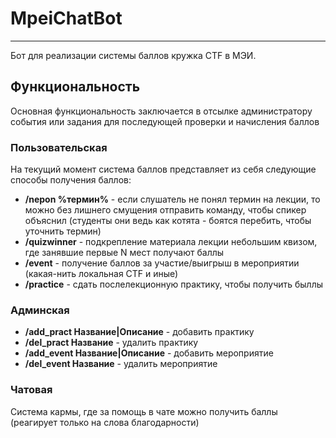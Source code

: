 # MpeiChatBot
---
Бот для реализации системы баллов кружка CTF в МЭИ.<br>

## Функциональность

Основная функциональность заключается в отсылке администратору события или задания для последующей проверки и начисления
баллов<br>

### Пользовательская

На текущий момент система баллов представляет из себя следующие способы получения баллов:

- **/nepon %термин%** - если слушатель не понял термин на лекции, то можно без лишнего смущения отправить команду, чтобы
  спикер объяснил (студенты они ведь как котята - боятся перебить, чтобы уточнить термин)
- **/quizwinner** - подкрепление материала лекции небольшим квизом, где занявшие первые N мест получают баллы
- **/event** - получение баллов за участие/выигрыш в мероприятии (какая-нить локальная CTF и иные)
- **/practice** - сдать послелекционную практику, чтобы получить быллы

### Админская

- **/add_pract Название|Описание** - добавить практику
- **/del_pract Название** - удалить практику
- **/add_event Название|Описание** - добавить мероприятие
- **/del_event Название** - удалить мероприятие

### Чатовая

Система кармы, где за помощь в чате можно получить баллы (реагирует только на слова благодарности)
